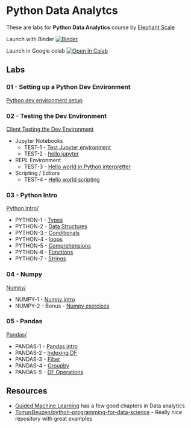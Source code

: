 # Python Data Analytcs

These are labs for **Python Data Analytics** course by [Elephant Scale](https://elephantscale.com/)

Launch with Binder [![Binder](https://mybinder.org/badge_logo.svg)](https://mybinder.org/v2/gh/elephantscale/python-data-analytics/HEAD)

Launch in Google colab [![Open In Colab](https://colab.research.google.com/assets/colab-badge.svg)](https://colab.research.google.com/github/elephantscale/python-data-analytics/)

## Labs

### 01 - Setting up a Python Dev Environment

[Python dev environment setup](01-dev-env-setup/README.md)

### 02 - Testing the Dev Environment

[Client Testing the Dev Environment](http://go/dataanalyticspython/#DataAnalyticswithPython-TestingtheDevEnvironment)

* Jupyter Notebooks
    * TEST-1 - [Test Jupyter environment](01-dev-env-setup/testing-123.ipynb)
    * TEST-2 - [hello jupyter](02-helloworld/hello-jupyter.ipynb)
* REPL Environment
    * TEST-3 - [Hello world in Python interpretter](02-helloworld/REPL.md)
* Scripting / Editors
    * TEST-4 - [Hello world scripting](02-helloworld/Script.md)

### 03 - Python Intro

[Python Intro/](03-python-intro/)

* PYTHON-1 - [Types](03-python-intro/01-types.ipynb)
* PYTHON-2 - [Data Structures](03-python-intro/02-data-structures.ipynb)
* PYTHON-3 - [Conditionals](03-python-intro/03-conditionals.ipynb)
* PYTHON-4 - [loops](03-python-intro/04-loops.ipynb)
* PYTHON-5 - [Comprehensions](03-python-intro/05-comprehensions.ipynb)
* PYTHON-6 - [Functions](03-python-intro/06-functions.ipynb)
* PYTHON-7 - [Strings](03-python-intro/07-string.ipynb)

### 04 - Numpy

[Numpy/](04-numpy/)

* NUMPY-1 - [Numpy intro](04-numpy/numpy-1.ipynb)
* NUMPY-2 - Bonus - [Numpy exercises](https://github.com/elephantscale/guided-machine-learning/blob/master/python-data-analysis/np-1__numpy-intro.md)

### 05 - Pandas

[Pandas/](05-pandas/)

* PANDAS-1 - [Pandas intro](05-pandas/pandas-1-intro.ipynb)
* PANDAS-2 - [Indexing DF](05-pandas/pandas-2-indexing.ipynb)
* PANDAS-3 - [Filter](05-pandas/pandas-3-filter.ipynb)
* PANDAS-4 - [Groupby](05-pandas/pandas-4-groupby.ipynb)
* PANDAS-5 - [DF Operations](05-pandas/pandas-5-operations.ipynb)

## Resources

* [Guided Machine Learning](https://github.com/elephantscale/guided-machine-learning) has a few good chapters in Data analytics
* [TomasBeuzen/python-programming-for-data-science](https://github.com/TomasBeuzen/python-programming-for-data-science) - Really nice repository with great examples